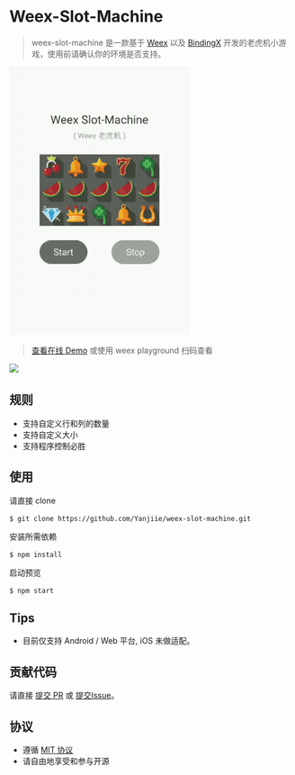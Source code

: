 # Weex-Slot-Machine

> weex-slot-machine 是一款基于 [Weex](http://weex.apache.org/) 以及 [BindingX](https://alibaba.github.io/bindingx/) 开发的老虎机小游戏，使用前请确认你的环境是否支持。

![example](example/gif/slot-machine-demo.gif)

> [查看在线 Demo](https://yanjiie.github.io/weex-slot-machine/example/)
  或使用 weex playground 扫码查看

<img src="http://p1nq9peby.bkt.clouddn.com/slot-machine-qrcode.png" width="200"/>

## 规则

- 支持自定义行和列的数量
- 支持自定义大小
- 支持程序控制必胜

## 使用

请直接 clone

```
$ git clone https://github.com/Yanjiie/weex-slot-machine.git
```

安装所需依赖

```
$ npm install
```

启动预览

```
$ npm start
```

## Tips

- 目前仅支持 Android / Web 平台, iOS 未做适配。

## 贡献代码

请直接 [提交 PR](https://github.com/Yanjiie/weex-slot-machine/compare) 或 [提交Issue](https://github.com/Yanjiie/weex-slot-machine/issues/new)。
## 协议

* 遵循 [MIT 协议](http://opensource.org/licenses/MIT)
* 请自由地享受和参与开源
